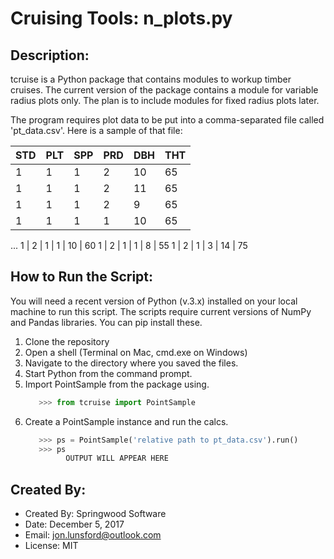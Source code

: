 # Cruising Tools:  n_plots.py

## Description:
tcruise is a Python package that contains modules to workup timber cruises.
The current version of the package contains a module for variable radius
plots only.  The plan is to include modules for fixed radius plots later.

The program requires plot data to be put into a comma-separated file called
'pt_data.csv'.  Here is a sample of that file:


STD | PLT | SPP | PRD | DBH | THT
----| --- | --- | ----| --- | ---
1	| 1   | 1   | 2   | 10  | 65
1	| 1   | 1	| 2   | 11  | 65
1	| 1   | 1   | 2   | 9   | 65
1   | 1   | 1   | 1   | 10  | 65
...
1   | 2   | 1   | 1   | 10  | 60
1   | 2   | 1   | 1   | 8   | 55
1   | 2   | 1   | 3   | 14  | 75



## How to Run the Script:
You will need a recent version of Python (v.3.x) installed on your local machine to run this script.
The scripts require current versions of NumPy and Pandas libraries.  You can pip install these.

1.  Clone the repository
2.  Open a shell (Terminal on Mac, cmd.exe on Windows)
2.  Navigate to the directory where you saved the files.
3.  Start Python from the command prompt.
4.  Import PointSample from the package using.
	```python
	   >>> from tcruise import PointSample
	```
5.  Create a PointSample instance and run the calcs.
	```python
	   >>> ps = PointSample('relative path to pt_data.csv').run()
	   >>> ps
	   	     OUTPUT WILL APPEAR HERE
	```


## Created By:
* Created By:    Springwood Software
* Date:          December 5, 2017
* Email:         jon.lunsford@outlook.com
* License:       MIT


		
	
		